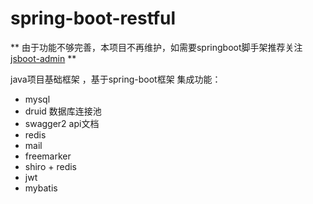 # spring-boot-restful

** 由于功能不够完善，本项目不再维护，如需要springboot脚手架推荐关注 [jsboot-admin](https://github.com/wustrive2008/jsboot-admin) **

java项目基础框架 ，基于spring-boot框架
集成功能：
- mysql
- druid 数据库连接池
- swagger2 api文档
- redis
- mail
- freemarker
- shiro + redis
- jwt
- mybatis
